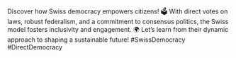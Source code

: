 Discover how Swiss democracy empowers citizens! 🗳️ With direct votes on laws, robust federalism, and a commitment to consensus politics, the Swiss model fosters inclusivity and engagement. 🌍 Let’s learn from their dynamic approach to shaping a sustainable future! #SwissDemocracy #DirectDemocracy